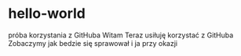# hello-world
próba korzystania z GitHuba
Witam
Teraz usiłuję korzystać z GitHuba
Zobaczymy jak bedzie się sprawował
i ja przy okazji
